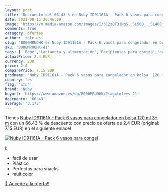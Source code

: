```yaml
---
layout: post
title: 'Descuento del 66.43 % en Nuby ID91161A - Pack 6 vasos para congel'
date: 2021-08-15 20:46:09
image: 'https://m.media-amazon.com/images/I/312zQF3iNgS._SL500_._SL400_.jpg'
comments: true
category: ofertas
author: 'tole.es'
slug: 'B000MRUOHK-es Nuby ID91161A - Pack 6 vasos para congelador en bolsa 120...'
sku: 'B000MRUOHK-es'
tags: [ 'Bebé','Lactancia y alimentación','Recipientes para comida','nuby', ]
actualPrice: 2.4 EUR
currency: EUR
price: 2.4
comparePrice: 7.15 EUR
prodname: 'Nuby ID91161A - Pack 6 vasos para congelador en bolsa  120 ml  3+ m'
country: 'es'
flag: '🇪🇸'
brand: 'Nuby'
buyurl: 'https://www.amazon.es/dp/B000MRUOHK/?tag=tolees-21'
descuento: '66.43'
average: '3.175'
---
```


Tienes [Nuby ID91161A - Pack 6 vasos para congelador en bolsa  120 ml  3+ m](https://www.amazon.es/dp/B000MRUOHK/?tag=tolees-21) con un 66.43 % de descuento con precio de oferta de 2.4 EUR (original: 7.15 EUR) en el siguiente enlace!

[![Nuby ID91161A - Pack 6 vasos para congel](https://m.media-amazon.com/images/I/312zQF3iNgS._SL500_._SL400_.jpg)](https://www.amazon.es/dp/B000MRUOHK/?tag=tolees-21)

ℹ️:

- facil de usar
- Plástico
- Perfectas para snacks
- multicolor

[🛒 Accede a la oferta!!](https://www.amazon.es/dp/B000MRUOHK/?tag=tolees-21)
